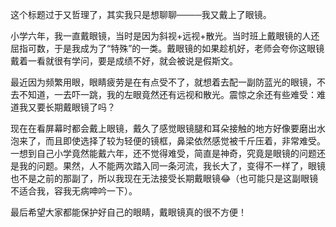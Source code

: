 这个标题过于又哲理了，其实我只是想聊聊────我又戴上了眼镜。

小学六年，我一直戴眼镜，当时是因为斜视+远视+散光。当时班上戴眼镜的人还屈指可数，于是我成为了“特殊”的一类。戴眼镜的如果趁机好，老师会夸你这眼镜戴着一看就很有学问，要是成绩不好，就会被说是假斯文。

最近因为频繁用眼，眼睛疲劳是在有点受不了，就想着去配一副防蓝光的眼镜，不去不知道，一去吓一跳，我的左眼竟然还有远视和散光。震惊之余还有些难受：难道我又要长期戴眼镜了吗？

现在在看屏幕时都会戴上眼镜，戴久了感觉眼镜腿和耳朵接触的地方好像要磨出水泡来了，而且即使选择了较为轻便的镜框，鼻梁依然感觉被千斤压着，非常难受。一想到自己小学竟然能戴六年，还不觉得难受，简直是神奇，究竟是眼镜的问题还是我的问题。果然，人不能两次踏入同一条河流，我长大了，变得不一样了，眼镜也不是之前的那副了，所以我现在无法接受长期戴眼镜😂（也可能只是这副眼镜不适合我，容我无病呻吟一下）。

最后希望大家都能保护好自己的眼睛，戴眼镜真的很不方便！